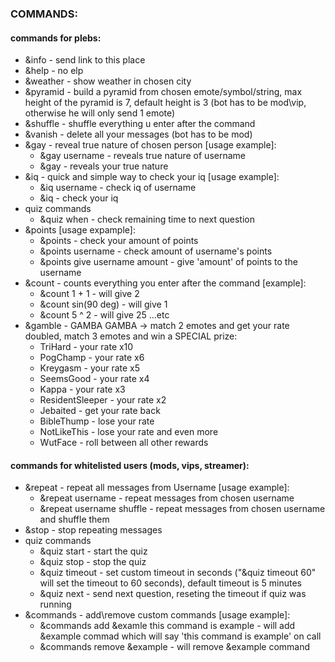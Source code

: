 ### COMMANDS: 
#### commands for plebs:
* &info - send link to this place
* &help - no elp
* &weather - show weather in chosen city
* &pyramid - build a pyramid from chosen emote/symbol/string, max height of the pyramid is 7, default height is 3 (bot has to be mod\vip, otherwise he will only send 1 emote)
* &shuffle - shuffle everything u enter after the command
* &vanish - delete all your messages (bot has to be mod)
* &gay - reveal true nature of chosen person [usage example]:
  - &gay username - reveals true nature of username
  - &gay - reveals your true nature
* &iq - quick and simple way to check your iq [usage example]:
  - &iq username - check iq of username
  - &iq - check your iq
* quiz commands
  - &quiz when - check remaining time to next question
* &points [usage expample]:
  - &points - check your amount of points
  - &points username - check amount of username's points
  - &points give username amount - give 'amount' of points to the username
* &count - counts everything you enter after the command [example]:
  - &count 1 + 1 - will give 2
  - &count sin(90 deg) - will give 1
  - &count 5 ^ 2 - will give 25 ...etc
* &gamble - GAMBA GAMBA -> match 2 emotes and get your rate doubled, match 3 emotes and win a SPECIAL prize:
  - TriHard - your rate x10
  - PogChamp - your rate x6
  - Kreygasm - your rate x5
  - SeemsGood - your rate x4
  - Kappa - your rate x3
  - ResidentSleeper - your rate x2
  - Jebaited - get your rate back
  - BibleThump - lose your rate
  - NotLikeThis - lose your rate and even more
  - WutFace - roll between all other rewards
#### commands for whitelisted users (mods, vips, streamer):
* &repeat - repeat all messages from Username [usage example]:
  - &repeat username - repeat messages from chosen username
  - &repeat username shuffle - repeat messages from chosen username and shuffle them
* &stop - stop repeating messages
* quiz commands
  - &quiz start - start the quiz
  - &quiz stop - stop the quiz
  - &quiz timeout - set custom timeout in seconds ("&quiz timeout 60" will set the timeout to 60 seconds), default timeout is 5 minutes
  - &quiz next - send next question, reseting the timeout if quiz was running
* &commands - add\remove custom commands [usage example]:
  - &commands add &examle this command is example - will add &example commad which will say 'this command is example' on call
  - &commands remove &example - will remove &example command
